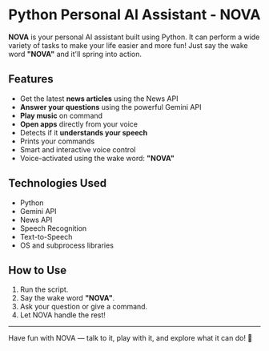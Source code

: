 #  Python Personal AI Assistant - NOVA

**NOVA** is your personal AI assistant built using Python. It can perform a wide variety of tasks to make your life easier and more fun! Just say the wake word **"NOVA"** and it'll spring into action.

## Features

-  Get the latest **news articles** using the News API  
-  **Answer your questions** using the powerful Gemini API  
-  **Play music** on command  
-  **Open apps** directly from your voice  
-  Detects if it **understands your speech**  
-  Prints your commands  
-  Smart and interactive voice control  
-  Voice-activated using the wake word: **"NOVA"**

##  Technologies Used

- Python  
- Gemini API  
- News API  
- Speech Recognition  
- Text-to-Speech  
- OS and subprocess libraries  

##  How to Use

1. Run the script.
2. Say the wake word **"NOVA"**.
3. Ask your question or give a command.
4. Let NOVA handle the rest!

---

Have fun with NOVA — talk to it, play with it, and explore what it can do! 🚀  
